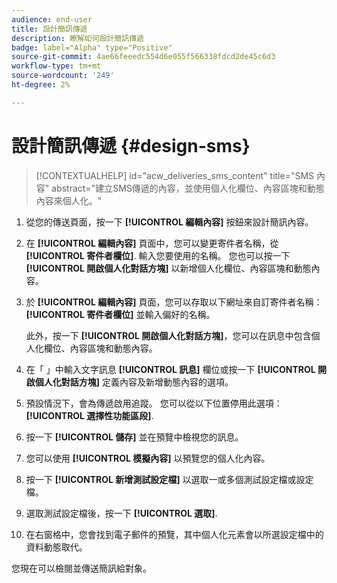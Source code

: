 ```yaml
---
audience: end-user
title: 設計簡訊傳遞
description: 瞭解如何設計簡訊傳遞
badge: label="Alpha" type="Positive"
source-git-commit: 4ae66feeedc554d6e055f566338fdcd2de45c6d3
workflow-type: tm+mt
source-wordcount: '249'
ht-degree: 2%

---
```


# 設計簡訊傳遞 {#design-sms}

>[!CONTEXTUALHELP]
>id="acw_deliveries_sms_content"
>title="SMS 內容"
>abstract="建立SMS傳遞的內容，並使用個人化欄位、內容區塊和動態內容來個人化。"

1. 從您的傳送頁面，按一下 **[!UICONTROL 編輯內容]** 按鈕來設計簡訊內容。

1. 在 **[!UICONTROL 編輯內容]** 頁面中，您可以變更寄件者名稱，從 **[!UICONTROL 寄件者欄位]**. 輸入您要使用的名稱。 您也可以按一下 **[!UICONTROL 開啟個人化對話方塊]** 以新增個人化欄位、內容區塊和動態內容。

1. 於 **[!UICONTROL 編輯內容]** 頁面，您可以存取以下網址來自訂寄件者名稱： **[!UICONTROL 寄件者欄位]** 並輸入偏好的名稱。

   此外，按一下 **[!UICONTROL 開啟個人化對話方塊]**，您可以在訊息中包含個人化欄位、內容區塊和動態內容。

1. 在「 」中輸入文字訊息 **[!UICONTROL 訊息]** 欄位或按一下 **[!UICONTROL 開啟個人化對話方塊]** 定義內容及新增動態內容的選項。

1. 預設情況下，會為傳遞啟用追蹤。 您可以從以下位置停用此選項： **[!UICONTROL 選擇性功能區段]**.

1. 按一下 **[!UICONTROL 儲存]** 並在預覽中檢視您的訊息。

1. 您可以使用 **[!UICONTROL 模擬內容]** 以預覽您的個人化內容。

1. 按一下 **[!UICONTROL 新增測試設定檔]** 以選取一或多個測試設定檔或設定檔。

1. 選取測試設定檔後，按一下 **[!UICONTROL 選取]**.

1. 在右窗格中，您會找到電子郵件的預覽，其中個人化元素會以所選設定檔中的資料動態取代。

您現在可以檢閱並傳送簡訊給對象。
